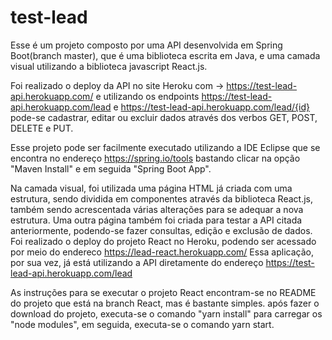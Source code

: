 # test-lead
Esse é um projeto composto por uma API desenvolvida em Spring Boot(branch master), que é uma biblioteca escrita em Java, e uma camada visual utilizando a biblioteca javascript React.js.

Foi realizado o deploy da API no site Heroku com -> https://test-lead-api.herokuapp.com/ e utilizando os endpoints https://test-lead-api.herokuapp.com/lead e
https://test-lead-api.herokuapp.com/lead/{id} pode-se cadastrar, editar ou excluir dados através dos verbos GET, POST, DELETE e PUT.

Esse projeto pode ser facilmente executado utilizando a IDE Eclipse que se encontra no endereço https://spring.io/tools bastando clicar na opção "Maven Install" e em seguida "Spring Boot App".

Na camada visual, foi utilizada uma página HTML já criada com uma estrutura, sendo dividida em componentes através da biblioteca React.js, também sendo acrescentada várias alterações para se adequar a nova estrutura. Uma outra página também foi criada para testar a API citada anteriormente, podendo-se fazer consultas, edição e exclusão de dados. Foi realizado o deploy do projeto React no Heroku, podendo ser acessado por meio do endereco https://lead-react.herokuapp.com/ 
Essa aplicação, por sua vez, já está utilizando a API diretamente do endereço https://test-lead-api.herokuapp.com/lead

As instruções para se executar o projeto React encontram-se no README do projeto que está na branch React, mas é bastante simples. após fazer o download do projeto, executa-se o comando "yarn install" para carregar os "node modules", em seguida, executa-se o comando yarn start. 
